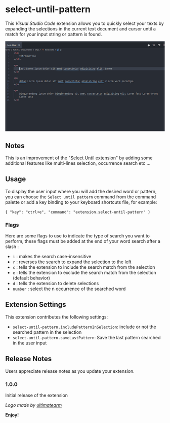 # select-until-pattern

This *Visual Studio Code* extension allows you to quickly select your texts by expanding the selections in the current text document and cursor until a match for your input string or pattern is found.

![demo](images/demo.gif)

## Notes

This is an improvement of the "[Select Until extension](https://marketplace.visualstudio.com/items?itemName=jakelucas.code-select-until?/text)" by adding some additional features like multi-lines selection, occurrence search etc ...

## Usage

To display the user input where you will add the desired word or pattern, you can choose the `Select until pattern` command from the command palette or add a key binding to your keyboard shortcuts file, for example:

```
{ "key": "ctrl+e", "command": "extension.select-until-pattern" }
```

### Flags

Here are some flags to use to indicate the type of search you want to perform, these flags must be added at the end of your word search after a slash :

- `i` : makes the search case-insensitive
- `r` : reverses the search to expand the selection to the left
- `c` : tells the extension to include the search match from the selection
- `e` : tells the extension to exclude the search match from the selection (default behavior)
- `d` : tells the extension to delete selections 
- `number` : select the n occurrence of the searched word

## Extension Settings

This extension contributes the following settings:

* `select-until-pattern.includePatternInSelection`: include or not the searched pattern in the selection
* `select-until-pattern.saveLastPattern`: Save the last pattern searched in the user input

## Release Notes

Users appreciate release notes as you update your extension.

### 1.0.0

Initial release of the extension

*Logo made by [ultimatearm](https://www.flaticon.com/authors/ultimatearm)*

**Enjoy!**
